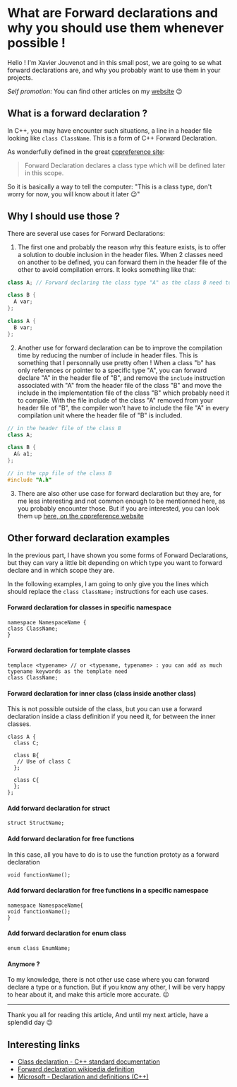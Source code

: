 # What are Forward declarations and why you should use them whenever possible !

Hello ! I'm Xavier Jouvenot and in this small post, we are going to se what forward declarations are, and why you probably want to use them in your projects.

_Self promotion_: You can find other articles on my [website](www.10xlearner.com) 😉

## What is a forward declaration ?

In C++, you may have encounter such situations, a line in a header file looking like `class ClassName`.
This is a form of C++ Forward Declaration.

As wonderfully defined in the great [cppreference site](https://en.cppreference.com/cpp/language/class):
> Forward Declaration declares a class type which will be defined later in this scope.

So it is basically a way to tell the computer: "This is a class type, don't worry for now, you will know about it later 😉"

## Why I should use those ?

There are several use cases for Forward Declarations:

1. The first one and probably the reason why this feature exists, is to offer a solution to double inclusion in the header files. When 2 classes need on another to be defined, you can forward them in the header file of the other to avoid compilation errors. It looks something like that:
```c++
class A; // Forward declaring the class type "A" as the class B need to know about it.

class B {
  A var;
};

class A {
  B var;
};
```

2. Another use for forward declaration can be to improve the compilation time by reducing the number of include in header files. This is something that I personnally use pretty often ! When a class "b" has only references or pointer to a specific type "A", you can forward declare "A" in the header file of "B", and remove the `include` instruction associated with "A" from the header file of the class "B" and move the include in the implementation file of the class "B" which probably need it to compile. With the file include of the class "A" removed from your header file of "B", the compiler won't have to include the file "A" in every compilation unit where the header file of "B" is included.

```c++
// in the header file of the class B
class A;

class B {
  A& a1;
};

// in the cpp file of the class B
#include "A.h"
```

3. There are also other use case for forward declaration but they are, for me less interesting and not common enough to be mentionned here, as you probably encounter those. But if you are interested, you can look them up [here, on the cppreference website](https://en.cppreference.com/cpp/language/class)

## Other forward declaration examples

In the previous part, I have shown you some forms of Forward Declarations, but they can vary a little bit depending on which type you want to forward declare and in which scope they are.

In the following examples, I am going to only give you the lines which should replace the `class ClassName;` instructions for each use cases.

#### Forward declaration for classes in specific namespace

```
namespace NamespaceName {
class ClassName;
}
```

#### Forward declaration for template classes

```
templace <typename> // or <typename, typename> : you can add as much typename keywords as the template need
class ClassName;
```

#### Forward declaration for inner class (class inside another class)

This is not possible outside of the class, but you can use a forward declaration inside a class definition if you need it, for between the inner classes.

```
class A {
  class C;

  class B{
   // Use of class C
  };

  class C{
  };
};
```

#### Add forward declaration for struct

```
struct StructName;
```

#### Add forward declaration for free functions

In this case, all you have to do is to use the function prototy as a forward declaration

```
void functionName();
```

#### Add forward declaration for free functions in a specific namespace

```
namespace NamespaceName{
void functionName();
}
```

#### Add forward declaration for enum class

```
enum class EnumName;
```

#### Anymore ?

To my knowledge, there is not other use case where you can forward declare a type or a function.
But if you know any other, I will be very happy to hear about it, and make this article more accurate. 😉

-------------------

Thank you all for reading this article,
And until my next article, have a splendid day 😉

## Interesting links

- [Class declaration - C++ standard documentation](https://en.cppreference.com/cpp/language/class)
- [Forward declaration wikipedia definition](https://en.wikipedia.org/wiki/Forward_declaration)
- [Microsoft - Declaration and definitions (C++)](https://docs.microsoft.com/en-us/cpp/cpp/declarations-and-definitions-cpp)
